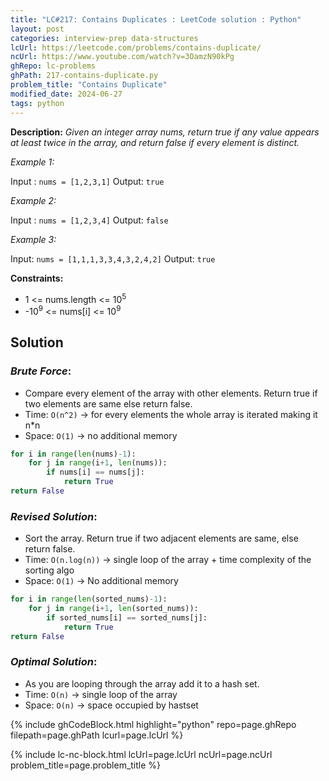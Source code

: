 ```yaml
---
title: "LC#217: Contains Duplicates : LeetCode solution : Python"
layout: post
categories: interview-prep data-structures
lcUrl: https://leetcode.com/problems/contains-duplicate/
ncUrl: https://www.youtube.com/watch?v=3OamzN90kPg
ghRepo: lc-problems
ghPath: 217-contains-duplicate.py
problem_title: "Contains Duplicate"
modified_date: 2024-06-27
tags: python
---
```

**Description:** *Given an integer array nums, return true if any value appears at least twice in the array, and return false if every element is distinct.*

<!--more-->

*Example 1:*

Input : `nums = [1,2,3,1]`
Output: `true`

*Example 2:*

Input : `nums = [1,2,3,4]`
Output: `false`

*Example 3:*

Input: `nums = [1,1,1,3,3,4,3,2,4,2]`
Output: `true`
 
**Constraints:**

- 1 <= nums.length <= 10<sup>5</sup>
- -10<sup>9</sup> <= nums[i] <= 10<sup>9</sup>

## Solution

### *Brute Force*: 

- Compare every element of the array with other elements. Return true if two elements are same else return false. 
- Time: `O(n^2)` -> for every elements the whole array is iterated making it n*n
- Space: `O(1)` -> no additional memory

``` python
for i in range(len(nums)-1):
    for j in range(i+1, len(nums)):
        if nums[i] == nums[j]:
            return True
return False
```

### *Revised Solution*:
- Sort the array. Return true if two adjacent elements are same, else return false.
- Time: `O(n.log(n))` -> single loop of the array + time complexity of the sorting algo
- Space: `O(1)` -> No additional memory

``` python
for i in range(len(sorted_nums)-1):
    for j in range(i+1, len(sorted_nums)):
        if sorted_nums[i] == sorted_nums[j]:
            return True
return False
```

### *Optimal Solution*:
- As you are looping through the array add it to a hash set.
- Time: `O(n)` -> single loop of the array
- Space: `O(n)` -> space occupied by hastset

{% include ghCodeBlock.html highlight="python" repo=page.ghRepo filepath=page.ghPath lcurl=page.lcUrl %}

{% include lc-nc-block.html lcUrl=page.lcUrl ncUrl=page.ncUrl problem_title=page.problem_title %}